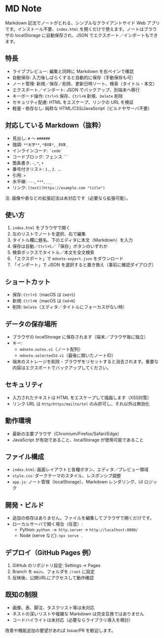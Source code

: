 # MD Note

Markdown 記法でノートがとれる、シンプルなクライアントサイド Web アプリです。インストール不要、`index.html` を開くだけで使えます。ノートはブラウザの localStorage に自動保存され、JSON でエクスポート／インポートもできます。

## 特長
- ライブプレビュー: 編集と同時に Markdown を右ペインで確認
- 自動保存: 入力後しばらくすると自動的に保存（手動保存も可）
- ノート管理: 新規／保存／削除、更新日時ソート、検索（タイトル・本文）
- エクスポート／インポート: JSON でバックアップ、別端末へ移行
- キーボード操作: `Ctrl+S` 保存、`Ctrl+N` 新規、`Delete` 削除
- セキュリティ配慮: HTML をエスケープ、リンクの URL を検証
- 軽量・依存なし: 純粋な HTML/CSS/JavaScript（ビルドやサーバ不要）

## 対応している Markdown（抜粋）
- 見出し: `#` 〜 `######`
- 強調: `**太字**`, `*斜体*`, `_斜体_`
- インラインコード: `` `code` ``
- コードブロック: フェンス ```
- 箇条書き: `-`, `*`, `+`
- 番号付きリスト: `1.`, `2.` ...
- 引用: `>`
- 水平線: `---`, `***`, `___`
- リンク: `[text](https://example.com "title")`

注: 画像や表などの拡張記法は未対応です（必要なら拡張可能）。

## 使い方
1. `index.html` をブラウザで開く
2. 左のリストでノートを選択、右で編集
3. タイトル欄に題名、下のエディタに本文（Markdown）を入力
4. 保存は自動／`Ctrl+S`／「保存」ボタンのいずれか
5. 検索ボックスでタイトル／本文を全文検索
6. 「エクスポート」で `mdnote-export.json` をダウンロード
7. 「インポート」で JSON を選択すると置き換え（事前に確認ダイアログ）

## ショートカット
- 保存: `Ctrl+S`（macOS は `Cmd+S`）
- 新規: `Ctrl+N`（macOS は `Cmd+N`）
- 削除: `Delete`（エディタ／タイトルにフォーカスがない時）

## データの保存場所
- ブラウザの localStorage に保存されます（端末／ブラウザ毎に独立）
- キー:
  - `mdnote.notes.v1`（ノート配列）
  - `mdnote.selectedId.v1`（最後に開いたノートID）
- 端末のストレージを削除・ブラウザをリセットすると消去されます。重要な内容はエクスポートでバックアップしてください。

## セキュリティ
- 入力されたテキストは HTML をエスケープして描画します（XSS対策）
- リンク URL は `http/https/mailto/tel` のみ許可し、それ以外は無効化

## 動作環境
- 最新の主要ブラウザ（Chromium/Firefox/Safari/Edge）
- JavaScript が有効であること、localStorage が使用可能であること

## ファイル構成
- `index.html`: 画面レイアウトと各種ボタン、エディタ／プレビュー領域
- `style.css`: ダークテーマのスタイル、レスポンシブ調整
- `app.js`: ノート管理（localStorage）、Markdown レンダリング、UI ロジック

## 開発・ビルド
- 追加の依存はありません。ファイルを編集してブラウザで開くだけです。
- ローカルサーバで開く場合（任意）:
  - Python: `python -m http.server` → `http://localhost:8000/`
  - Node (serve など): `npx serve .`

## デプロイ（GitHub Pages 例）
1. GitHub のリポジトリ設定: Settings → Pages
2. Branch を `main`、フォルダを `/root` に設定
3. 反映後、公開URLにアクセスして動作確認

## 既知の制限
- 画像、表、脚注、タスクリスト等は未対応
- ネストの深いリストや複雑な Markdown は完全互換ではありません
- コードハイライトは未対応（必要ならライブラリ導入を検討）

改善や機能追加の要望があれば Issue/PR を歓迎します。
